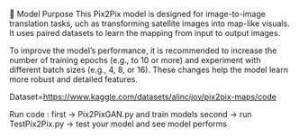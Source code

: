 🧠 Model Purpose
This Pix2Pix model is designed for image-to-image translation tasks, 
uch as transforming satellite images into map-like visuals. It uses paired datasets to learn the mapping from input to output images.

To improve the model’s performance, it is recommended to increase the number of training epochs (e.g., to 10 or more) and experiment with different batch sizes (e.g., 4, 8, or 16). 
These changes help the model learn more robust and detailed features.


Dataset=https://www.kaggle.com/datasets/alincijov/pix2pix-maps/code 

Run code :
first -> Pix2PixGAN.py and train models 
second -> run TestPix2Pix.py -> test your model and see model performs 
